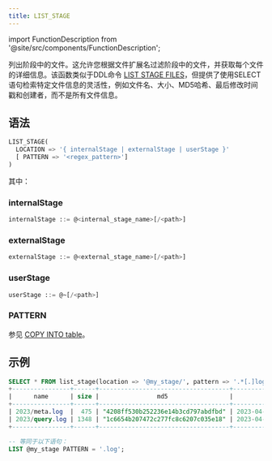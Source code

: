 ```yaml
---
title: LIST_STAGE 
---
```

import FunctionDescription from '@site/src/components/FunctionDescription';

<FunctionDescription description="Introduced or updated: v1.2.32"/>

列出阶段中的文件。这允许您根据文件扩展名过滤阶段中的文件，并获取每个文件的详细信息。该函数类似于DDL命令 [LIST STAGE FILES](../../10-sql-commands/00-ddl/03-stage/04-ddl-list-stage.md)，但提供了使用SELECT语句检索特定文件信息的灵活性，例如文件名、大小、MD5哈希、最后修改时间戳和创建者，而不是所有文件信息。

## 语法

```sql
LIST_STAGE(
  LOCATION => '{ internalStage | externalStage | userStage }'
  [ PATTERN => '<regex_pattern>']
)
```

其中：

### internalStage

```sql
internalStage ::= @<internal_stage_name>[/<path>]
```

### externalStage

```sql
externalStage ::= @<external_stage_name>[/<path>]
```

### userStage

```sql
userStage ::= @~[/<path>]
```

### PATTERN

参见 [COPY INTO table](/10-sql-commands/10-dml/dml-copy-into-table.md)。


## 示例

```sql
SELECT * FROM list_stage(location => '@my_stage/', pattern => '.*[.]log');
+----------------+------+------------------------------------+-------------------------------+---------+
|      name      | size |                md5                 |         last_modified         | creator |
+----------------+------+------------------------------------+-------------------------------+---------+
| 2023/meta.log  |  475 | "4208ff530b252236e14b3cd797abdfbd" | 2023-04-19 20:23:24.000 +0000 | NULL    |
| 2023/query.log | 1348 | "1c6654b207472c277fc8c6207c035e18" | 2023-04-19 20:23:24.000 +0000 | NULL    |
+----------------+------+------------------------------------+-------------------------------+---------+

-- 等同于以下语句：
LIST @my_stage PATTERN = '.log';
```